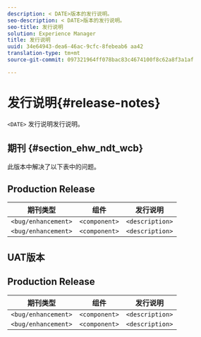 ```yaml
---
description: < DATE>版本的发行说明。
seo-description: < DATE>版本的发行说明。
seo-title: 发行说明
solution: Experience Manager
title: 发行说明
uuid: 34e64943-dea6-46ac-9cfc-8febeab6 aa42
translation-type: tm+mt
source-git-commit: 097321964ff078bac83c4674100f8c62a8f3a1af

---
```



# 发行说明{#release-notes}

`<DATE>` 发行说明发行说明。

<!--- remove the carets and the quotes and fill in with actual values--->

## 期刊 {#section_ehw_ndt_wcb}

此版本中解决了以下表中的问题。

## Production Release

| **期刊类型** | **组件** | **发行说明** |
|---|---|---|
| `<bug/enhancement>` | `<component>` | `<description>` |
| `<bug/enhancement>` | `<component>` | `<description>` |


## UAT版本

## Production Release

| **期刊类型** | **组件** | **发行说明** |
|---|---|---|
| `<bug/enhancement>` | `<component>` | `<description>` |
| `<bug/enhancement>` | `<component>` | `<description>` |
